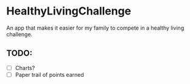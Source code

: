 # HealthyLivingChallenge
An app that makes it easier for my family to compete in a healthy living challenge.

## TODO:
- [ ] Charts?
- [ ] Paper trail of points earned
